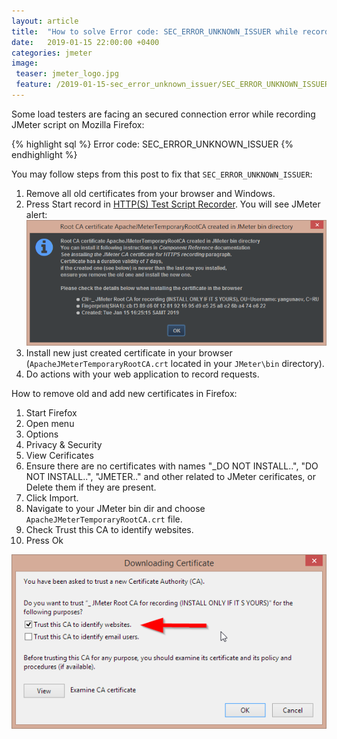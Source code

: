 ```yaml
---
layout: article
title:  "How to solve Error code: SEC_ERROR_UNKNOWN_ISSUER while recording JMeter script with Firefox"
date:   2019-01-15 22:00:00 +0400
categories: jmeter
image:
 teaser: jmeter_logo.jpg
 feature: /2019-01-15-sec_error_unknown_issuer/SEC_ERROR_UNKNOWN_ISSUER.png
---
```


Some load testers are facing an secured connection error while recording JMeter script on Mozilla Firefox:

{% highlight sql %}
Error code: SEC_ERROR_UNKNOWN_ISSUER
{% endhighlight %}

You may follow steps from this post to fix that `SEC_ERROR_UNKNOWN_ISSUER`:

1. Remove all old certificates from your browser and Windows.
2. Press Start record in [HTTP(S) Test Script Recorder][script-recorder]. You will see JMeter alert:
	![alert](/images/2019-01-15-sec_error_unknown_issuer/JMeterRootCACertificate.png)  
3. Install new just created certificate in your browser (`ApacheJMeterTemporaryRootCA.crt` located in your `JMeter\bin` directory).
4. Do actions with your web application to record requests.


How to remove old and add new certificates in Firefox:

1. Start Firefox
2. Open menu
3. Options
4. Privacy & Security
5. View Cerificates
6. Ensure there are no certificates with names "_DO NOT INSTALL..", "DO NOT INSTALL..", "JMETER.." and other related to JMeter cerificates, or Delete them if they are present.
7. Click Import.
8. Navigate to your JMeter bin dir and choose `ApacheJMeterTemporaryRootCA.crt` file.
9. Check Trust this CA to identify websites.
10. Press Ok

![alert](/images/2019-01-15-sec_error_unknown_issuer/FirefoxCertificate.png)

[script-recorder]: https://jmeter.apache.org/usermanual/jmeter_proxy_step_by_step.html#script-recorder
